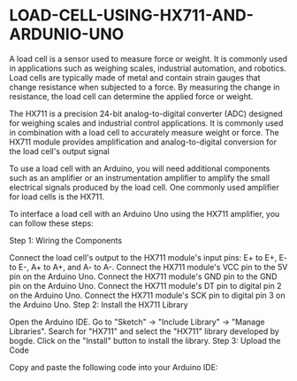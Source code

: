 # LOAD-CELL-USING-HX711-AND-ARDUNIO-UNO

A load cell is a sensor used to measure force or weight. It is commonly used in applications such as weighing scales, industrial automation, and robotics. Load cells are typically made of metal and contain strain gauges that change resistance when subjected to a force. By measuring the change in resistance, the load cell can determine the applied force or weight.

The HX711 is a precision 24-bit analog-to-digital converter (ADC) designed for weighing scales and industrial control applications. It is commonly used in combination with a load cell to accurately measure weight or force. The HX711 module provides amplification and analog-to-digital conversion for the load cell's output signal

To use a load cell with an Arduino, you will need additional components such as an amplifier or an instrumentation amplifier to amplify the small electrical signals produced by the load cell. One commonly used amplifier for load cells is the HX711.

To interface a load cell with an Arduino Uno using the HX711 amplifier, you can follow these steps:

Step 1: Wiring the Components

Connect the load cell's output to the HX711 module's input pins: E+ to E+, E- to E-, A+ to A+, and A- to A-.
Connect the HX711 module's VCC pin to the 5V pin on the Arduino Uno.
Connect the HX711 module's GND pin to the GND pin on the Arduino Uno.
Connect the HX711 module's DT pin to digital pin 2 on the Arduino Uno.
Connect the HX711 module's SCK pin to digital pin 3 on the Arduino Uno.
Step 2: Install the HX711 Library

Open the Arduino IDE.
Go to "Sketch" -> "Include Library" -> "Manage Libraries".
Search for "HX711" and select the "HX711" library developed by bogde.
Click on the "Install" button to install the library.
Step 3: Upload the Code

Copy and paste the following code into your Arduino IDE:
